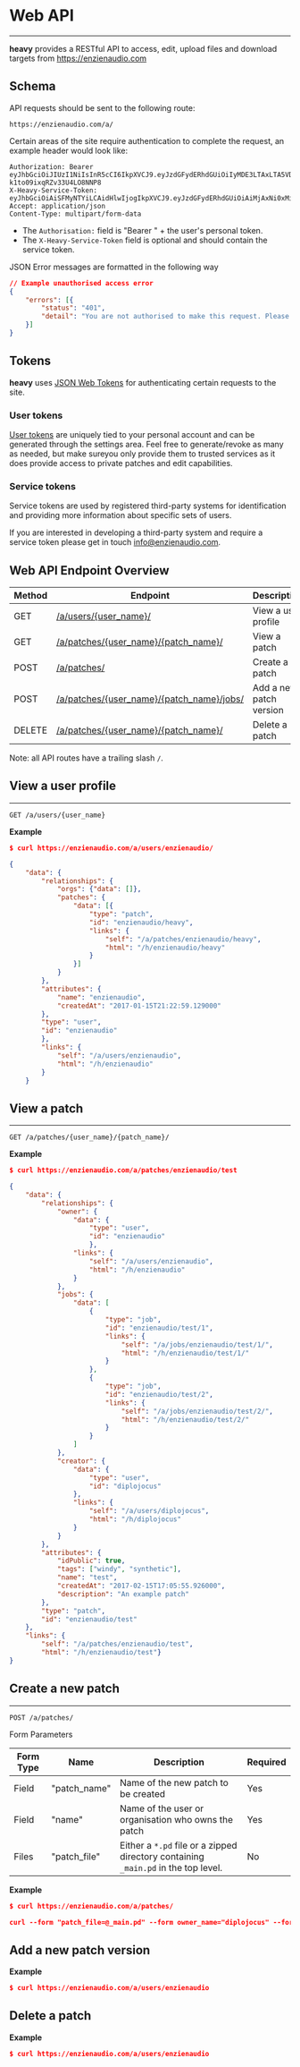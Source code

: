 # Web API
---

**heavy** provides a RESTful API to access, edit, upload files and download targets from https://enzienaudio.com

## Schema
API requests should be sent to the following route:
```
https://enzienaudio.com/a/
```

Certain areas of the site require authentication to complete the request, an example header would look like:
```
Authorization: Bearer eyJhbGciOiJIUzI1NiIsInR5cCI6IkpXVCJ9.eyJzdGFydERhdGUiOiIyMDE3LTAxLTA5VDE5OjM3OjAxLjkzNDQxOCIsIm5hbWUiOiJKb2huIERvZSJ9.TXpIAwqmTbcTJnpnFDX-k1to09ixqRZv33U4LO8NNP8
X-Heavy-Service-Token: eyJhbGciOiAiSFMyNTYiLCAidHlwIjogIkpXVCJ9.eyJzdGFydERhdGUiOiAiMjAxNi0xMi0xNVQyMzoyNToxMC4wOTU2MjIiLCAic2VydmljZSI6ICJoZWF2eV91cGxvYWRlciJ9.w2o1_RttJUAiq6WyN0J7MhDsaSseISzgDAQ9aP9Di6M=
Accept: application/json
Content-Type: multipart/form-data
```

* The `Authorisation:` field is "Bearer " + the user's personal token.
* The `X-Heavy-Service-Token` field is optional and should contain the service token.

JSON Error messages are formatted in the following way
```json
// Example unauthorised access error
{
    "errors": [{
        "status": "401",
        "detail": "You are not authorised to make this request. Please login or provide access credentials."
    }]
}
```

## Tokens

**heavy** uses [JSON Web Tokens](https://jwt.io) for authenticating certain requests to the site.

### User tokens

[User tokens](#02.getting_started#tokens) are uniquely tied to your personal account and can be generated through the settings area. Feel free to generate/revoke as many as needed, but make sureyou only provide them to trusted services as it does provide access to private patches and edit capabilities.

### Service tokens

Service tokens are used by registered third-party systems for identification and providing more information about specific sets of users.

If you are interested in developing a third-party system and require a service token please get in touch [info@enzienaudio.com](mailto:info@enzienaudio.com).

## Web API Endpoint Overview

| Method | Endpoint                                                                         | Description             |
| ------ | -------------------------------------------------------------------------------- | ----------------------- |
| GET    | [/a/users/{user_name}/](#11.web_api#view-a-user-profile)                         | View a user profile     |
| GET    | [/a/patches/{user_name}/{patch_name}/](#11.web_api#view-a-patch)                 | View a patch            |
| POST   | [/a/patches/](#11.web_api#create-a-new-patch)                                    | Create a patch          |
| POST   | [/a/patches/{user_name}/{patch_name}/jobs/](#11.web_api#add-a-new-patch-version) | Add a new patch version |
| DELETE | [/a/patches/{user_name}/{patch_name}/](#11.web_api#delete-a-patch)               | Delete a patch          |

Note: all API routes have a trailing slash `/`.

## View a user profile
---

`GET /a/users/{user_name}`

**Example**

```json
$ curl https://enzienaudio.com/a/users/enzienaudio/

{
    "data": {
        "relationships": {
            "orgs": {"data": []},
            "patches": {
                "data": [{
                    "type": "patch",
                    "id": "enzienaudio/heavy",
                    "links": {
                        "self": "/a/patches/enzienaudio/heavy",
                        "html": "/h/enzienaudio/heavy"
                    }
                }]
            }
        },
        "attributes": {
            "name": "enzienaudio",
            "createdAt": "2017-01-15T21:22:59.129000"
        },
        "type": "user",
        "id": "enzienaudio"
        },
        "links": {
            "self": "/a/users/enzienaudio",
            "html": "/h/enzienaudio"
        }
    }
```

## View a patch
---

`GET /a/patches/{user_name}/{patch_name}/`

**Example**

```json
$ curl https://enzienaudio.com/a/patches/enzienaudio/test

{
    "data": {
        "relationships": {
            "owner": {
                "data": {
                    "type": "user",
                    "id": "enzienaudio"
                    },
                "links": {
                    "self": "/a/users/enzienaudio",
                    "html": "/h/enzienaudio"
                }
            },
            "jobs": {
                "data": [
                    {
                        "type": "job",
                        "id": "enzienaudio/test/1",
                        "links": {
                            "self": "/a/jobs/enzienaudio/test/1/",
                            "html": "/h/enzienaudio/test/1/"
                        }
                    },
                    {
                        "type": "job",
                        "id": "enzienaudio/test/2",
                        "links": {
                            "self": "/a/jobs/enzienaudio/test/2/",
                            "html": "/h/enzienaudio/test/2/"
                        }
                    }
                ]
            },
            "creator": {
                "data": {
                    "type": "user",
                    "id": "diplojocus"
                },
                "links": {
                    "self": "/a/users/diplojocus",
                    "html": "/h/diplojocus"
                }
            }
        },
        "attributes": {
            "idPublic": true,
            "tags": ["windy", "synthetic"],
            "name": "test",
            "createdAt": "2017-02-15T17:05:55.926000",
            "description": "An example patch"
        },
        "type": "patch",
        "id": "enzienaudio/test"
    },
    "links": {
        "self": "/a/patches/enzienaudio/test",
        "html": "/h/enzienaudio/test"}
}
```

## Create a new patch
---

`POST /a/patches/`

Form Parameters

| Form Type | Name         | Description                                         | Required |
| --------- | ------------ | --------------------------------------------------- | -------- |
| Field     | "patch_name" | Name of the new patch to be created                 | Yes      |
| Field     | "name" | Name of the user or organisation who owns the patch | Yes      |
| Files     | "patch_file" | Either a `*.pd` file or a zipped directory containing `_main.pd` in the top level. | No       |

**Example**

```json
$ curl https://enzienaudio.com/a/patches/

curl --form "patch_file=@_main.pd" --form owner_name="diplojocus" --form patch_name="newpatch" https://enzienaudio.com/a/patches/

```

## Add a new patch version

**Example**

```json
$ curl https://enzienaudio.com/a/users/enzienaudio

```

## Delete a patch

**Example**

```json
$ curl https://enzienaudio.com/a/users/enzienaudio

```
